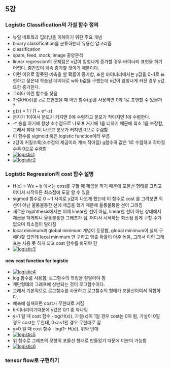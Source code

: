 ## 5강

### Logistic Classification의 가설 함수 정의

- 뉴럴 네트웍과 딥러닝을 이해하기 위한 주요 개념
- binary classification을 분류하는데 유용한 알고리즘
- classification
 - spam, feed, stock, image 종양분석
- linear regression의 문제점은 x값이 엄청나게 증가할 경우 바이너리 표현을 하기 어렵다. 중간값이 계속 증가할 것이기 때문이다. 
- 이런 이유로 잘못된 예측을 할 확률이 증가함, 또한 바이너리에서는 y값을 0~1로 표현하고 싶은데 학습된 데이터로 w와 b값을 구했는데 x값이 엄청나게 커진 경우 y값 또한 증가한다. 
- 그러다 이런 함수를 찾음
 - 가설(H(x))를 z로 표현했을 때 어떤 함수(g)를 사용하면 0과 1로 표현할 수 있을까 ?
 - g(z) = 1 / (1 + e^-z)
 - 분자가 1이여서 분모가 커지면 0에 수렴하고 분모가 작아지면 1에 수렴한다.
 - -^ 승을 하기에 항상 소수점으로 나오며 거기에 1을 더하기 때문에 최소 1을 보장함, 그래서 최대 1이 나오고 분모가 커지면 0으로 수렴함
 - 이 함수를 sigmoid 혹은 logistic function이라 부름
 - z값이 커질수록(소수점의 제곱이라 계속 작아짐) g함수의 값은 1로 수렴하고 작아질수록 0으로 수렴함
 - [![logistic1](https://github.com/leeplay/study/blob/master/machine-learning/image/logistic1.png)]()
 - [![logistic2](https://github.com/leeplay/study/blob/master/machine-learning/image/logistic2.png)]()


### Logistic Regression의 cost 함수 설명

- H(x) = Wx + b 에서는 cost를 구할 때 제곱을 하기 때문에 포물선 형태를 그리고 어디서 시작하든 최소점에 도달 할 수 있음
- sigmod 함수로 0 ~ 1 사이로 y값이 나오게 했는데 이 함수로 cost 를 그려보면 직선이 아닌 울퉁불퉁한 선에 제곱을 했기 때문에 울퉁불퉁한 선이 그려짐
- 새로운 hyphthesis에서는 이제 linear한 선이 아님, linear한 선이 아닌 상태에서 제곱을 하게되니 울퉁불퉁한 그래프가 됨, 어디서 시작하든 최소점 쉽게 구할 수가 없으며 최소점이 달라짐
- local minimum과 global minimum 개념이 등장함, global minimum이 실제 구해야할 값인데 local minimum 만 구하고 멈출 확률이 아주 높음, 그래서 이런 그래프는 사용 못 하게 되고 cost 함수를 바꿔야 함
- [![logistic3](https://github.com/leeplay/study/blob/master/machine-learning/image/logistic3.png)]()

#### new cost function for logistic

- [![logistic4](https://github.com/leeplay/study/blob/master/machine-learning/image/logistic4.png)]()
- log 함수를 사용함, 로그함수의 특징을 잘알아야 함
- 계단형태의 그래프에 상반되는 것이  로그함수이다.  
- 그래서 기본적으로 로그함수를 사용하고 로그함수의 형태가 포물선이여서 적합하다. 
- 예측에 실패하면 cost가 무한대로 커짐
- 바이너리이기때문에 y값은 0/1 중 하나임
- y=1 일 때 cost 함수 -log(H(x)), 가설(x)이 1일 경우 cost는 0이 됨, 가설이 0일 경우 cost는 무한대, 0<a<1인 경우 무한대로 감
- y=0 일 때 cost 함수 -log(1- H(x)), 위와 반대
- [![logistic5](https://github.com/leeplay/study/blob/master/machine-learning/image/logistic5.png)]()
- 위 함수로 그래프의 모향이 포물선 형태로 만들었기 때문에 미분이 가능함
- [![logistic6](https://github.com/leeplay/study/blob/master/machine-learning/image/logistic6.png)]()

### tensor flow로 구현하기

